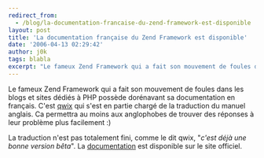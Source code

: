 ```yaml
---
redirect_from:
  - /blog/la-documentation-francaise-du-zend-framework-est-disponible
layout: post
title: 'La documentation française du Zend Framework est disponible'
date: '2006-04-13 02:29:42'
author: j0k
tags: blabla
excerpt: "Le fameux Zend Framework qui a fait son mouvement de foules dans les blogs et sites dédiés à PHP possède dorénavant sa documentation en français.     \nC'est [qwix](http://qwix.media-box.net/index.php/2006/04/10/169-LaDocumentationFranaiseDuZendFrameworkEstSortie) qui s'est en partie chargé de la traduction du manuel anglais.   Ca permettra au moins      …"
---
```


Le fameux Zend Framework qui a fait son mouvement de foules dans les blogs et sites dédiés à PHP possède dorénavant sa documentation en français.
C'est [qwix](http://qwix.media-box.net/index.php/2006/04/10/169-LaDocumentationFranaiseDuZendFrameworkEstSortie) qui s'est en partie chargé de la traduction du manuel anglais.   Ca permettra au moins aux anglophobes de trouver des réponses à leur problème plus facilement :)

La traduction n'est pas totalement fini, comme le dit qwix, &quot;*c'est déjà une bonne version bêta*&quot;.   La [documentation](http://framework.zend.com/manual/fr/index.html) est disponible sur le site officiel.
